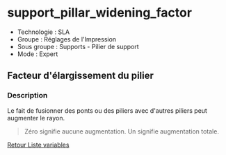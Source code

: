 # support_pillar_widening_factor

* Technologie : SLA
* Groupe : Réglages de l'Impression
* Sous groupe : Supports - Pilier de support
* Mode : Expert

## Facteur d'élargissement du pilier

### Description

Le fait de fusionner des ponts ou des piliers avec d'autres piliers peut augmenter le rayon. 

> Zéro signifie aucune augmentation.
> Un signifie augmentation totale.

[Retour Liste variables](variable_list.md)